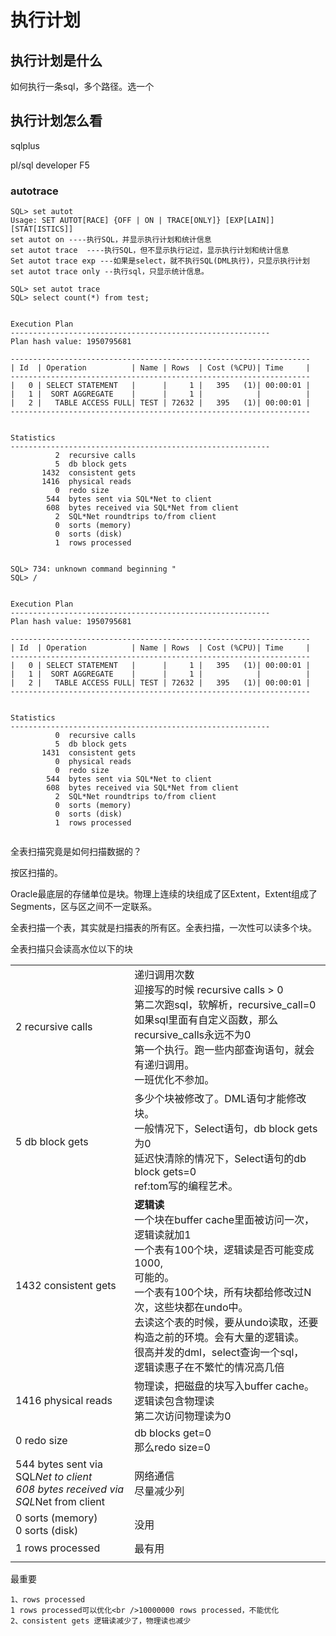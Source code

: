 # 执行计划

## 执行计划是什么

如何执行一条sql，多个路径。选一个

## 执行计划怎么看

sqlplus 

pl/sql developer F5

### autotrace

```
SQL> set autot
Usage: SET AUTOT[RACE] {OFF | ON | TRACE[ONLY]} [EXP[LAIN]] [STAT[ISTICS]]
set autot on ----执行SQL，并显示执行计划和统计信息 
set autot trace  ----执行SQL，但不显示执行记过，显示执行计划和统计信息
Set autot trace exp ---如果是select，就不执行SQL(DML执行)，只显示执行计划
set autot trace only --执行sql，只显示统计信息。
```

```
SQL> set autot trace
SQL> select count(*) from test;      


Execution Plan
----------------------------------------------------------
Plan hash value: 1950795681

-------------------------------------------------------------------
| Id  | Operation          | Name | Rows  | Cost (%CPU)| Time     |
-------------------------------------------------------------------
|   0 | SELECT STATEMENT   |      |     1 |   395   (1)| 00:00:01 |
|   1 |  SORT AGGREGATE    |      |     1 |            |          |
|   2 |   TABLE ACCESS FULL| TEST | 72632 |   395   (1)| 00:00:01 |
-------------------------------------------------------------------


Statistics
----------------------------------------------------------
          2  recursive calls
          5  db block gets
       1432  consistent gets
       1416  physical reads
          0  redo size
        544  bytes sent via SQL*Net to client
        608  bytes received via SQL*Net from client
          2  SQL*Net roundtrips to/from client
          0  sorts (memory)
          0  sorts (disk)
          1  rows processed
          
          
SQL> 734: unknown command beginning "
SQL> /               


Execution Plan
----------------------------------------------------------
Plan hash value: 1950795681

-------------------------------------------------------------------
| Id  | Operation          | Name | Rows  | Cost (%CPU)| Time     |
-------------------------------------------------------------------
|   0 | SELECT STATEMENT   |      |     1 |   395   (1)| 00:00:01 |
|   1 |  SORT AGGREGATE    |      |     1 |            |          |
|   2 |   TABLE ACCESS FULL| TEST | 72632 |   395   (1)| 00:00:01 |
-------------------------------------------------------------------


Statistics
----------------------------------------------------------
          0  recursive calls
          5  db block gets
       1431  consistent gets
          0  physical reads
          0  redo size
        544  bytes sent via SQL*Net to client
        608  bytes received via SQL*Net from client
          2  SQL*Net roundtrips to/from client
          0  sorts (memory)
          0  sorts (disk)
          1  rows processed
          
```



全表扫描究竟是如何扫描数据的？

按区扫描的。

Oracle最底层的存储单位是块。物理上连续的块组成了区Extent，Extent组成了Segments，区与区之间不一定联系。

全表扫描一个表，其实就是扫描表的所有区。全表扫描，一次性可以读多个块。

全表扫描只会读高水位以下的块



|                                                              |                                                              |
| ------------------------------------------------------------ | ------------------------------------------------------------ |
| 2  recursive calls                                           | 递归调用次数<br />迎接写的时候 recursive calls > 0<br />第二次跑sql，软解析，recursive_call=0<br />如果sql里面有自定义函数，那么recursive_calls永远不为0<br />第一个执行。跑一些内部查询语句，就会有递归调用。<br />一班优化不参加。 |
| 5  db block gets                                             | 多少个块被修改了。DML语句才能修改块。<br/>一般情况下，Select语句，db block gets 为0<br/>延迟快清除的情况下，Select语句的db block gets=0<br/>ref:tom写的编程艺术。 |
| 1432  consistent gets                                        | **逻辑读**<br />一个块在buffer cache里面被访问一次，逻辑读就加1<br />一个表有100个块，逻辑读是否可能变成1000,<br />可能的。<br />一个表有100个块，所有块都给修改过N次，这些块都在undo中。<br />去读这个表的时候，要从undo读取，还要构造之前的环境。会有大量的逻辑读。<br />很高并发的dml，select查询一个sql，<br />逻辑读惠子在不繁忙的情况高几倍 |
| 1416  physical reads                                         | 物理读，把磁盘的块写入buffer cache。<br />逻辑读包含物理读<br />第二次访问物理读为0 |
| 0 redo size                                                  | db blocks get=0<br />那么redo size=0<br />                   |
| 544  bytes sent via SQL*Net to client<br/>        608  bytes received via SQL*Net from client | 网络通信<br />尽量减少列                                     |
| 0  sorts (memory)<br/>          0  sorts (disk)              | 没用                                                         |
| 1  rows processed                                            | 最有用<br />                                                 |
|                                                              |                                                              |

最重要

```
1、rows processed
1 rows processed可以优化<br />10000000 rows processed，不能优化
2、consistent gets 逻辑读减少了，物理读也减少

```




